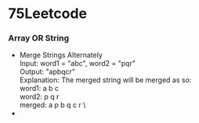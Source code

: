 # 75Leetcode

### Array OR String
  - Merge Strings Alternately \
         Input: word1 = "abc", word2 = "pqr" \
         Output: "apbqcr" \
         Explanation: The merged string will be merged as so: \
         word1:  a   b   c \
         word2:    p   q   r \
         merged: a p b q c r \
  - 
